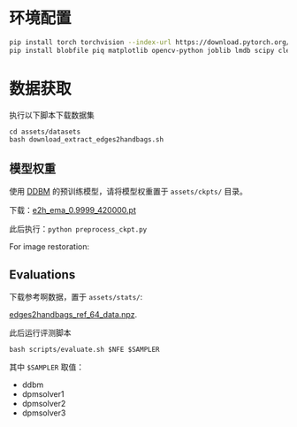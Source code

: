 # 环境配置

```sh
pip install torch torchvision --index-url https://download.pytorch.org/whl/cu121
pip install blobfile piq matplotlib opencv-python joblib lmdb scipy clean-fid easydict torchmetrics rich ipdb wandb
```

# 数据获取
执行以下脚本下载数据集
```
cd assets/datasets
bash download_extract_edges2handbags.sh
```

## 模型权重
使用  [DDBM](https://github.com/alexzhou907/DDBM) 的预训练模型，请将模型权重置于  `assets/ckpts/` 目录。

下载：[e2h_ema_0.9999_420000.pt](https://huggingface.co/alexzhou907/DDBM/resolve/main/e2h_ema_0.9999_420000.pt)

此后执行：`python preprocess_ckpt.py` 

For image restoration:

## Evaluations

下载参考啊数据，置于 `assets/stats/`:

[edges2handbags_ref_64_data.npz](https://huggingface.co/alexzhou907/DDBM/resolve/main/edges2handbags_ref_64_data.npz).

此后运行评测脚本

```
bash scripts/evaluate.sh $NFE $SAMPLER
```

其中 `$SAMPLER` 取值：
- ddbm
- dpmsolver1
- dpmsolver2
- dpmsolver3